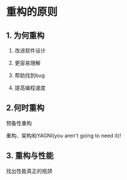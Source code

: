 # 重构的原则

## 1. 为何重构

1. 改进软件设计

2. 更容易理解

3. 帮助找到bug

4. 提高编程速度

## 2.何时重构

预备性重构

重构、架构和YAGNI(you aren't going to need it)!

## 3. 重构与性能

找出性能真正的瓶颈
